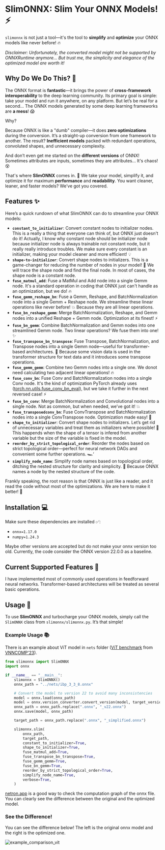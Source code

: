 # **SlimONNX: Slim Your ONNX Models! ⚡**

`slimonnx` is not just a tool—it's the tool to **simplify** and **optimize** your ONNX models like never before! 🔥

*Disclaimer: Unfortunately, the converted model might not be supported by ONNXRuntime anymore... But trust me, the simplicity and elegance of the optimized model are worth it!*

## Why Do We Do This? 🚀

The ONNX format is **fantastic**—it brings the power of **cross-framework interoperability** to the deep learning community. Its primary goal is simple: take your model and run it anywhere, on any platform. But let’s be real for a second... The ONNX models generated by some deep learning frameworks are **a mess**! 😱

Why? 

Because ONNX is like a "dumb" compiler—it does **zero optimizations** during the conversion. It’s a straight-up conversion from one framework to another. The result? **Inefficient models** packed with redundant operations, convoluted shapes, and unnecessary complexity.

And don’t even get me started on the **different versions** of ONNX! Sometimes attributes are inputs, sometimes they are attributes... It's chaos! 😵

That's where **SlimONNX** comes in. 💪 We take your model, simplify it, and optimize it for maximum **performance** and **readability**. You want cleaner, leaner, and faster models? We’ve got you covered.

## Features ✨

Here’s a quick rundown of what SlimONNX can do to streamline your ONNX models:

- **`constant_to_initializer`**: Convert constant nodes to initializer nodes. This is a really a thing that everyone can think of, but ONNX just doesn't do it! Actually, I know why constant node should be initializer node because initializer node is always trainable not constant node, but it really really introduce troubles. We make sure every constant is an initializer, making your model cleaner and more efficient! 💡
- **`shape-to-initializer`**: Convert shape nodes to initializers. This is a game-changer for reducing the number of nodes in your model! 🎉 We will trace the shape node and find the final node. In most of cases, the shape node is a  constant node.
- **`fuse_matmul_add`**: Fuse a MatMul and Add node into a single Gemm node. It's a standard operation in coding that ONNX just can't handle as an optimization, but we do! 🔥
- **`fuse_gemm_reshape_bn`**: Fuse a Gemm, Reshape, and BatchNormalization node into a single Gemm + Reshape node. We streamline these linear operations like never before! 💥 Because they are all linear operations.
- **`fuse_bn_reshape_gemm`**: Merge BatchNormalization, Reshape, and Gemm nodes into a unified Reshape + Gemm node. Optimization at its finest! ⚡
- **`fuse_bn_gemm`**: Combine BatchNormalization and Gemm nodes into one streamlined Gemm node. Two linear operations? We fuse them into one! ✨
- **`fuse_transpose_bn_transpose`**: Fuse Transpose, BatchNormalization, and Transpose nodes into a single Gemm node—useful for transformer-based architectures. 🔄 Because some vision data is used in the transformer structure for text data and it introduces some transpose operations.
- **`fuse_gemm_gemm`**: Combine two Gemm nodes into a single one. We donot need calculating two adjacent linear operations! 🔥
- **`fuse_conv_bn`**: Fuse Conv and BatchNormalization nodes into a single Conv node. It's the kind of optimization PyTorch already uses ([torch.nn.utils.fuse_conv_bn_eval](https://pytorch.org/docs/stable/generated/torch.nn.utils.fuse_conv_bn_eval.html)), but we take it further in the next reversed case! ⚡
- **`fuse_bn_conv`**: Merge BatchNormalization and Convolutional nodes into a single node. Not as common, but when needed, we’ve got it! 💥
- **`fuse_transposedconv_bn`**: Fuse ConvTranspose and BatchNormalization nodes into a single ConvTranspose node. Optimization made easy! 🔄
- **`shape_to_initializer`**: Convert shape nodes to initializers. Let’s get rid of unnecessary variables and treat them as initializers where possible! 🎯 This happends when the shape of a tensor is infered from another variable but the size of the variable is fixed in the model.
- **`reorder_by_strict_topological_order`**: Reorder the nodes based on strict topological order—perfect for neural network DAGs and convenient some further operations. 🏎️‘
- **`simplify_node_name`**: Simplify node names based on topological order, ditching the nested structure for clarity and simplicity. 🧠 Because ONNX names a node by the nested structure of the code.

Frankly speaking, the root reason is that ONNX is just like a reader, and it read the code without most of the optimizations. We are here to make it better! 🚀

## Installation 💻

Make sure these dependencies are installed ✅:

- `onnx=1.17.0`
- `numpy=1.24.3`

Maybe other versions are accepted but do not make your onnx version too old. Currently, the code consider the ONNX version 22.0.0 as a baseline.

## Current Supported Features 🌟

I have implemented most of commonly used operations in feedforward neural networks.
Transformer-based architectures will be treated as several basic operations.

## Usage 🎯

To use **SlimONNX** and turbocharge your ONNX models, simply call the `SlimONNX` class from `slimonnx/slimonnx.py`. It’s that simple!

### Example Usage 📚

There is an example about ViT model in `nets` folder ([ViT benchmark](https://github.com/ChristopherBrix/vnncomp2023_benchmarks/tree/main/benchmarks/vit/onnx) from [VNNCOMP'23](https://sites.google.com/view/vnn2023/home)).

```python
from slimonnx import SlimONNX
import onnx

if __name__ == "__main__":
    slimonnx = SlimONNX()
    onnx_path = "../nets/ibp_3_3_8.onnx"

    # Convert the model to version 22 to avoid many inconsistencies
    model = onnx.load(onnx_path)
    model = onnx.version_converter.convert_version(model, target_version=22)
    onnx_path = onnx_path.replace(".onnx", "_v22.onnx")
    onnx.save(model, onnx_path)

    target_path = onnx_path.replace(".onnx", "_simplified.onnx")

    slimonnx.slim(
        onnx_path,
        target_path,
        constant_to_initializer=True,
        shape_to_initializer=True,
        fuse_matmul_add=True,
        fuse_transpose_bn_transpose=True,
        fuse_gemm_gemm=True,
        fuse_bn_gemm=True,
        reorder_by_strict_topological_order=True,
        simplify_node_name=True,
        verbose=True,
    )
```

[netron.app](netron.app) is a good way to check the computation graph of the onnx file.
You can clearly see the difference between the original and the optimized model.

### See the Difference! 

You can see the difference below!
The left is the original onnx model and the right is the optimized one.

![example_comparison_vit](./README.assets/example_comparison_vit.png)

